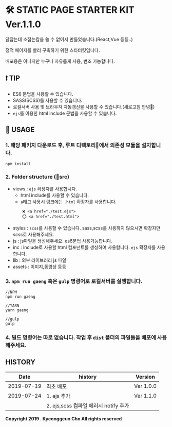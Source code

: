# 🛠 STATIC PAGE STARTER KIT Ver.1.1.0


닭잡는데 소잡는칼을 쓸 수 없어서 만들었습니다.(React,Vue 등등..)

정적 페이지를 빨리 구축하기 위한 스타터킷입니다.

배포용은 아니지만 누구나 자유롭게 사용, 변조 가능합니다.

## ❗️ TIP

- ES6 문법을 사용할 수 있습니다.
- SASS(SCSS)를 사용할 수 있습니다.
- 로컬서버 사용 및 브라우저 자동갱신을 사용할 수 있습니다.(새로고침 안녕👋)
- `ejs`를 이용한 html include 문법을 사용할 수 있습니다.

## 📃 USAGE

### 1. 해당 패키지 다운로드 후, 루트 디렉토리📁에서 의존성 모듈을 설치합니다.

```
npm install
```


### 2. Folder structure (📁src)
- views : `ejs` 확장자를 사용합니다.
    - html include를 사용할 수 있습니다.
    - `a`태그 사용시 링크에는 `.html` 확장자를 사용합니다.
    ```
        ❌ <a href="./test.ejs">
        ⭕️ <a href="./test.html">
    ```
- styles : `scss`를 사용할 수 있습니다. sass,scss를 사용하지 않으시면 확장자만 scss로 사용해주세요.
- js : js파일을 생성해주세요. es6문법 사용가능합니다.
- inc : include로 사용할 html 컴포넌트를 생성하여 사용합니다. `ejs` 확장자를 사용합니다.
- lib : 외부 라이브러리 js 파일
- assets : 이미지,동영상 등등


### 3. `npm run gaeng` 혹은 `gulp` 명령어로 로컬서버를 실행합니다.

```
//NPM
npm run gaeng

//YARN
yarn gaeng

//gulp
gulp
```


### 4. 빌드 명령어는 따로 없습니다. 작업 후 `dist` 폴더의 파일들을 배포에 사용해주세요.


## HISTORY

| Date | history | Version |
|------------|-----------|-----------|
| 2019-07-19 | 최초 배포 | Ver 1.0.0 |
| 2019-07-24 | 1. ejs 추가| Ver 1.1.0 |
|            | 2. ejs,scss 컴파일 에러시 notify 추가|    |

**Copyright 2019 . Kyeonggeun Cho All rights reserved**